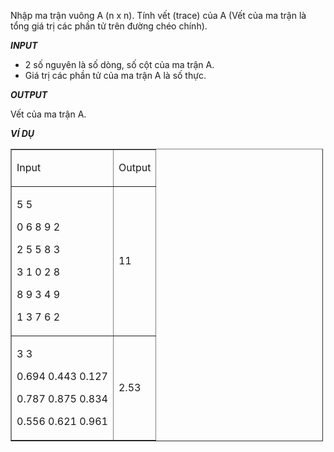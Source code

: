 <div class="problem_description" id="problem_description">
			<p>Nhập ma trận vuông A&nbsp;(n x n). Tính vết (trace) của A&nbsp;(Vết của ma trận là tổng giá trị các phần tử trên đường chéo chính).</p>

<p><strong><em>INPUT</em></strong></p>

<ul>
	<li>2 số nguyên là số dòng, số cột của ma trận A.</li>
	<li>Giá trị các phần tử của ma trận A là số thực.</li>
</ul>

<p><strong><em>OUTPUT</em></strong></p>

<p>Vết của ma trận A.</p>

<p><strong><em>VÍ DỤ</em></strong></p>

<table border="1" cellpadding="1" cellspacing="1" style="width:500px">
	<tbody>
		<tr>
			<td colspan="1" rowspan="1">
			<p>Input</p>
			</td>
			<td colspan="1" rowspan="1">
			<p>Output</p>
			</td>
		</tr>
		<tr>
			<td colspan="1" rowspan="1">
			<p>5 5</p>
			<p>0 6 8 9 2</p>
			<p>2 5 5 8 3</p>
			<p>3 1 0 2 8</p>
			<p>8 9 3 4 9</p>
			<p>1 3 7 6 2</p>
			</td>
			<td colspan="1" rowspan="1">
			<p>11</p>
			</td>
		</tr>
		<tr>
			<td colspan="1" rowspan="1">
			<p>3 3</p>
			<p>0.694 0.443 0.127</p>
			<p>0.787 0.875 0.834</p>
			<p>0.556 0.621 0.961</p>
			</td>
			<td colspan="1" rowspan="1">
			<p>2.53</p>
			</td>
		</tr>
	</tbody>
</table>
		</div>